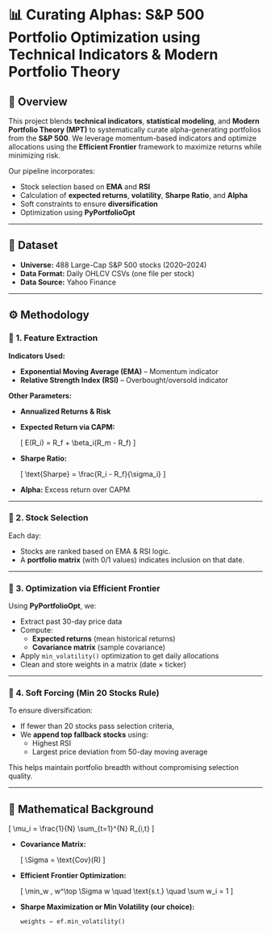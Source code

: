 # 📊 Curating Alphas: S&P 500 Portfolio Optimization using Technical Indicators & Modern Portfolio Theory

## 🧠 Overview

This project blends **technical indicators**, **statistical modeling**, and **Modern Portfolio Theory (MPT)** to systematically curate alpha-generating portfolios from the **S&P 500**. We leverage momentum-based indicators and optimize allocations using the **Efficient Frontier** framework to maximize returns while minimizing risk.

Our pipeline incorporates:
- Stock selection based on **EMA** and **RSI**
- Calculation of **expected returns**, **volatility**, **Sharpe Ratio**, and **Alpha**
- Soft constraints to ensure **diversification**
- Optimization using **PyPortfolioOpt**

---

## 📁 Dataset

- **Universe:** 488 Large-Cap S&P 500 stocks (2020–2024)
- **Data Format:** Daily OHLCV CSVs (one file per stock)
- **Data Source:** Yahoo Finance

---

## ⚙️ Methodology

### 📌 1. Feature Extraction

**Indicators Used:**
- **Exponential Moving Average (EMA)** – Momentum indicator
- **Relative Strength Index (RSI)** – Overbought/oversold indicator

**Other Parameters:**
- **Annualized Returns & Risk**
- **Expected Return via CAPM:**

  \[
  E(R_i) = R_f + \beta_i(R_m - R_f)
  \]

- **Sharpe Ratio:**

  \[
  \text{Sharpe} = \frac{R_i - R_f}{\sigma_i}
  \]

- **Alpha:** Excess return over CAPM

---

### 📌 2. Stock Selection

Each day:
- Stocks are ranked based on EMA & RSI logic.
- A **portfolio matrix** (with 0/1 values) indicates inclusion on that date.

---

### 📌 3. Optimization via Efficient Frontier

Using **PyPortfolioOpt**, we:
- Extract past 30-day price data
- Compute:
  - **Expected returns** (mean historical returns)
  - **Covariance matrix** (sample covariance)
- Apply `min_volatility()` optimization to get daily allocations
- Clean and store weights in a matrix (date × ticker)

---

### 📌 4. Soft Forcing (Min 20 Stocks Rule)

To ensure diversification:
- If fewer than 20 stocks pass selection criteria,
- We **append top fallback stocks** using:
  - Highest RSI
  - Largest price deviation from 50-day moving average

This helps maintain portfolio breadth without compromising selection quality.

---

## 🧮 Mathematical Background

  \[
  \mu_i = \frac{1}{N} \sum_{t=1}^{N} R_{i,t}
  \]

- **Covariance Matrix:**

  \[
  \Sigma = \text{Cov}(R)
  \]

- **Efficient Frontier Optimization:**

  \[
  \min_w \, w^\top \Sigma w \quad \text{s.t.} \quad \sum w_i = 1
  \]

- **Sharpe Maximization or Min Volatility (our choice):**

  ```python
  weights = ef.min_volatility()

